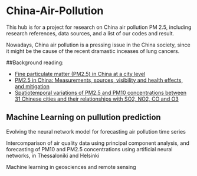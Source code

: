 # China-Air-Pollution
This hub is for a project for research on China air pollution PM 2.5, including research references, data sources, and a list of our codes and result. 

Nowadays, China air pollution is a pressing issue in the China society, since it might be the cause of the recent dramastic inceases of lung cancers.

##Background reading:
- [Fine particulate matter (PM2.5) in China at a city level](http://www.nature.com/articles/srep14884)
- [PM2.5 in China: Measurements, sources, visibility and health effects, and mitigation](http://www.sciencedirect.com/science/article/pii/S1674200113002228)
- [Spatiotemporal variations of PM2.5 and PM10 concentrations between 31 Chinese cities and their relationships with SO2, NO2, CO and O3](https://www.researchgate.net/profile/Bin_Zhao/publication/275257816_Spatiotemporal_variations_of_PM25_and_PM10_concentrations_between_31_Chinese_cities_and_their_relationships_with_SO2_NO2_CO_and_O3/links/554086f30cf2736761c27c70.pdf)


## Machine Learning on pullution prediction
Evolving the neural network model for forecasting air pollution time series

Intercomparison of air quality data using principal component analysis, and forecasting of PM10 and PM2.5 concentrations using artificial neural networks, in Thessaloniki and Helsinki

Machine learning in geosciences and remote sensing

